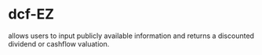 # dcf-EZ
allows users to input publicly available information and returns a discounted dividend or cashflow valuation.
